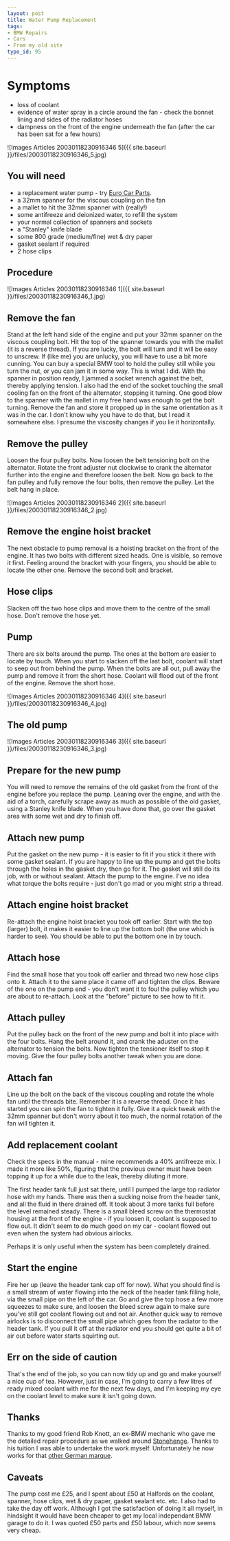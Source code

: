 ```yaml
---
layout: post
title: Water Pump Replacement
tags:
- BMW Repairs
- Cars
- From my old site
typo_id: 95
---
```

Symptoms
========

* loss of coolant
* evidence of water spray in a circle around the fan - check the bonnet lining and sides of the radiator hoses
* dampness on the front of the engine underneath the fan (after the car has been sat for a few hours)

<!-- read more -->

![Images Articles 20030118230916346 5]({{ site.baseurl }}/files/20030118230916346_5.jpg)

You will need
-------------

* a replacement water pump - try [Euro Car Parts](http://www.eurocarparts.com/).
* a 32mm spanner for the viscous coupling on the fan
* a mallet to hit the 32mm spanner with (really!)
* some antifreeze and deionized water, to refill the system
* your normal collection of spanners and sockets
* a "Stanley" knife blade
* some 800 grade (medium/fine) wet & dry paper
* gasket sealant if required
* 2 hose clips


Procedure
---------

![Images Articles 20030118230916346 1]({{ site.baseurl }}/files/20030118230916346_1.jpg)

Remove the fan
--------------

Stand at the left hand side of the engine and put your 32mm spanner on the  viscous coupling bolt.  Hit the top of the spanner towards you with the mallet (it is a reverse thread).  If you are lucky, the bolt will turn and it will be easy to unscrew.  If (like me) you are unlucky, you will have to use a bit more cunning.  You can buy a special BMW tool to hold the pulley still while you turn the nut, or you can jam it in some way.  This is what I did.  With the spanner in position ready, I jammed a socket wrench against the belt, thereby applying tension.  I also had the end of the socket touching the small cooling fan on the front of the alternator, stopping it turning.  One good blow to the spanner with the mallet in my free hand was enough to get the bolt turning.  Remove the fan and store it propped up in the same orientation as it was in the car.
I don't know why you have to do that, but I read it somewhere else.  I presume the viscosity changes if you lie it horizontally.

Remove the pulley
-----------------

Loosen the four pulley bolts.  Now loosen the belt tensioning bolt on the alternator.  Rotate the front adjuster nut clockwise to crank the alternator further into the engine and therefore loosen the belt.  Now go back to the fan pulley and fully remove the four bolts, then remove the pulley.  Let the belt hang in place.


![Images Articles 20030118230916346 2]({{ site.baseurl }}/files/20030118230916346_2.jpg)

Remove the engine hoist bracket
-------------------------------
The next obstacle to pump removal is a hoisting bracket on the front of the engine.  It has two bolts with different sized heads.  One is visible, so remove it first.  Feeling around the bracket with your fingers, you should be able to locate the other one.  Remove the second bolt and bracket.

Hose clips
----------
Slacken off the two hose clips and move them to the centre of the small hose.  Don't remove the hose yet.

Pump
----
There are six bolts around the pump.  The ones at the bottom are easier  to locate by touch.  When you start to slacken off the last bolt, coolant  will start to seep out from behind the pump.  When the bolts are all  out, pull away the pump and remove it from the short hose.  Coolant will flood out of the front of the engine.  Remove the short hose.

![Images Articles 20030118230916346 4]({{ site.baseurl }}/files/20030118230916346_4.jpg)

The old pump
------------

![Images Articles 20030118230916346 3]({{ site.baseurl }}/files/20030118230916346_3.jpg)

Prepare for the new pump
------------------------
You will need to remove the remains of the old gasket from the front of the engine before you replace the pump.  Leaning over the engine, and with the aid of a torch, carefully scrape away as much as possible of the old gasket, using a Stanley knife blade.  When you have done that, go  over the gasket area with some wet and dry to finish off.

Attach new pump
---------------
Put the gasket on the new pump - it is easier to fit if you stick it there with some gasket sealant.  If you are happy to line up the pump and get the bolts through the holes in the gasket dry, then go for it.  The gasket will still do its job, with or without sealant.
Attach the pump to the engine.  I've no idea what torque the bolts
 require - just don't go mad or you might strip a thread.

Attach engine hoist bracket
---------------------------
Re-attach the engine hoist bracket you took off earlier.  Start with the top (larger) bolt, it makes it easier to line up the bottom bolt (the one which is harder to see).  You should be able to put the bottom one in by touch.

Attach hose
-----------
Find the small hose that you took off earlier and thread two new hose clips  onto it.  Attach it to the same place it came off and tighten the clips.   Beware of the one on the pump end - you don't want it to foul the pulley  which you are about to re-attach.  Look at the "before" picture to see how to fit it.

Attach pulley
-------------
Put the pulley back on the front of the new pump and bolt it into place with the four bolts.  Hang the belt around it, and crank the aduster on the alternator to tension the bolts.  Now tighten the tensioner itself  to stop it moving.  Give the four pulley bolts another tweak when you are done.

Attach fan
----------
Line up the bolt on the back of the viscous coupling and rotate the whole fan until the threads bite.  Remember it is a reverse thread.  Once it has started you can spin the fan to tighten it fully.  Give it a quick tweak with the 32mm spanner but don't worry about it too much, the normal rotation of the fan will tighten it.

Add replacement coolant
-----------------------
Check the specs in the manual - mine recommends a 40% antifreeze mix. I  made it more like 50%, figuring that the previous owner must have been topping  it up for a while due to the leak, thereby diluting it more.

 The first  header tank full just sat there, until I pumped the large
top radiator hose  with my hands.  There was then a sucking noise from
the header tank,  and all the fluid in there drained off.  It took about
3 more tanks full before the level remained steady.  There is a small
bleed screw on the thermostat housing at the front of the engine - if you
loosen it, coolant is supposed to flow out.  It didn't seem to do much
good on my car - coolant flowed out even when the system had obvious airlocks.

 Perhaps  it is only useful when the system has been completely drained.

Start the engine
----------------
Fire her up (leave the header tank cap off for now).  What you should find is a small stream of water flowing into the neck of the header tank filling hole, via the small pipe on the left of the car.  Go and give the top hose a few more squeezes to make sure, and loosen the bleed screw again to make sure you've still got coolant flowing out and not air.  Another quick way to remove airlocks is to disconnect the small pipe which goes from the radiator to the header tank.  If you pull it off at the radiator end you should get quite a bit of air out before water starts squirting out.

Err on the side of caution
--------------------------
That's the end of the job, so you can now tidy up and go and make yourself a nice cup of tea.  However, just in case, I'm going to carry a few litres of ready mixed coolant with me for the next few days, and I'm keeping my eye on the coolant level to make sure it isn't going down.

Thanks
------
Thanks to my good friend Rob Knott, an ex-BMW mechanic who gave me the detailed  repair procedure as we walked around [Stonehenge](http://www.stonehenge.co.uk/).  Thanks to his tuition I was able to undertake the work myself.  Unfortunately he now works for that [other German marque](http://www.mercedes-benz.co.uk/).

Caveats
-------
The pump cost me &pound;25, and I spent about &pound;50 at Halfords on 
the  coolant, spanner, hose clips, wet & dry paper, gasket sealant etc. etc.   I also had to take the day off work.  Although I got the satisfaction  of doing it all myself, in hindsight it would have been cheaper to get my local independant BMW garage to do it.  I was quoted &pound;50 parts and &pound;50 labour, which now seems very cheap.
